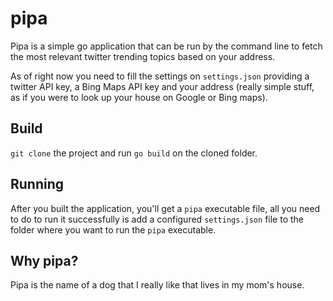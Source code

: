 # pipa
Pipa is a simple go application that can be run by the command line to fetch the most relevant twitter trending topics based on your address.

As of right now you need to fill the settings on `settings.json` providing a twitter API key, a Bing Maps API key and your address (really simple stuff, as if you were to look up your house on Google or Bing maps).

## Build

`git clone` the project and run `go build` on the cloned folder.

## Running

After you built the application, you'll get a `pipa` executable file, all you need to do to run it successfully is add a configured `settings.json` file to the folder where you want to run the `pipa` executable.

## Why pipa?

Pipa is the name of a dog that I really like that lives in my mom's house.
